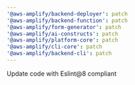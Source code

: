 ```yaml
---
'@aws-amplify/backend-deployer': patch
'@aws-amplify/backend-function': patch
'@aws-amplify/form-generator': patch
'@aws-amplify/ai-constructs': patch
'@aws-amplify/platform-core': patch
'@aws-amplify/cli-core': patch
'@aws-amplify/backend-cli': patch
---
```


Update code with Eslint@8 compliant
